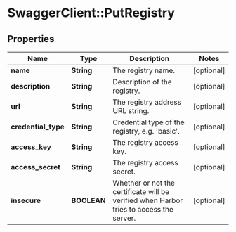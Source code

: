 # SwaggerClient::PutRegistry

## Properties
Name | Type | Description | Notes
------------ | ------------- | ------------- | -------------
**name** | **String** | The registry name. | [optional] 
**description** | **String** | Description of the registry. | [optional] 
**url** | **String** | The registry address URL string. | [optional] 
**credential_type** | **String** | Credential type of the registry, e.g. &#39;basic&#39;. | [optional] 
**access_key** | **String** | The registry access key. | [optional] 
**access_secret** | **String** | The registry access secret. | [optional] 
**insecure** | **BOOLEAN** | Whether or not the certificate will be verified when Harbor tries to access the server. | [optional] 


